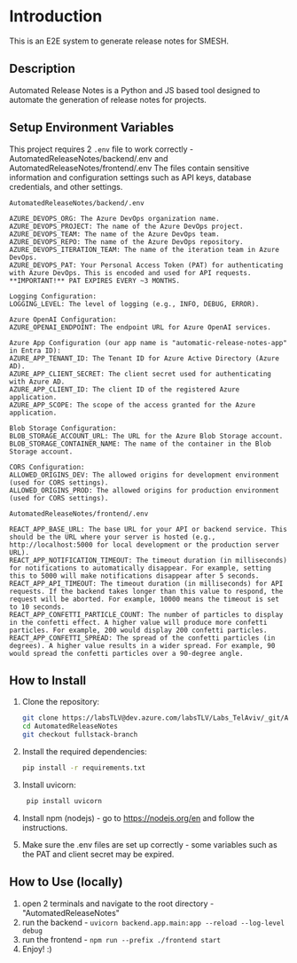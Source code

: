 # Introduction 
This is an E2E system to generate release notes for SMESH.

## Description
Automated Release Notes is a Python and JS based tool designed to automate the generation of release notes for projects. 


## Setup Environment Variables

This project requires 2 `.env` file to work correctly - AutomatedReleaseNotes/backend/.env and AutomatedReleaseNotes/frontend/.env
The files contain sensitive information and configuration settings such as API keys, database credentials, and other settings.

```
AutomatedReleaseNotes/backend/.env

AZURE_DEVOPS_ORG: The Azure DevOps organization name.
AZURE_DEVOPS_PROJECT: The name of the Azure DevOps project.
AZURE_DEVOPS_TEAM: The name of the Azure DevOps team.
AZURE_DEVOPS_REPO: The name of the Azure DevOps repository.
AZURE_DEVOPS_ITERATION_TEAM: The name of the iteration team in Azure DevOps.
AZURE_DEVOPS_PAT: Your Personal Access Token (PAT) for authenticating with Azure DevOps. This is encoded and used for API requests.
**IMPORTANT!** PAT EXPIRES EVERY ~3 MONTHS. 

Logging Configuration:
LOGGING_LEVEL: The level of logging (e.g., INFO, DEBUG, ERROR).

Azure OpenAI Configuration:
AZURE_OPENAI_ENDPOINT: The endpoint URL for Azure OpenAI services.

Azure App Configuration (our app name is "automatic-release-notes-app" in Entra ID):
AZURE_APP_TENANT_ID: The Tenant ID for Azure Active Directory (Azure AD).
AZURE_APP_CLIENT_SECRET: The client secret used for authenticating with Azure AD.
AZURE_APP_CLIENT_ID: The client ID of the registered Azure application.
AZURE_APP_SCOPE: The scope of the access granted for the Azure application.

Blob Storage Configuration:
BLOB_STORAGE_ACCOUNT_URL: The URL for the Azure Blob Storage account.
BLOB_STORAGE_CONTAINER_NAME: The name of the container in the Blob Storage account.

CORS Configuration:
ALLOWED_ORIGINS_DEV: The allowed origins for development environment (used for CORS settings).
ALLOWED_ORIGINS_PROD: The allowed origins for production environment (used for CORS settings).
```

``` 
AutomatedReleaseNotes/frontend/.env

REACT_APP_BASE_URL: The base URL for your API or backend service. This should be the URL where your server is hosted (e.g., http://localhost:5000 for local development or the production server URL).
REACT_APP_NOTIFICATION_TIMEOUT: The timeout duration (in milliseconds) for notifications to automatically disappear. For example, setting this to 5000 will make notifications disappear after 5 seconds.
REACT_APP_API_TIMEOUT: The timeout duration (in milliseconds) for API requests. If the backend takes longer than this value to respond, the request will be aborted. For example, 10000 means the timeout is set to 10 seconds.
REACT_APP_CONFETTI_PARTICLE_COUNT: The number of particles to display in the confetti effect. A higher value will produce more confetti particles. For example, 200 would display 200 confetti particles.
REACT_APP_CONFETTI_SPREAD: The spread of the confetti particles (in degrees). A higher value results in a wider spread. For example, 90 would spread the confetti particles over a 90-degree angle.
```

## How to Install
1. Clone the repository:
    ```sh
    git clone https://labsTLV@dev.azure.com/labsTLV/Labs_TelAviv/_git/AutomatedReleaseNotes
    cd AutomatedReleaseNotes
    git checkout fullstack-branch
    ```
2. Install the required dependencies:
    ```sh
    pip install -r requirements.txt
    ``` 
3. Install uvicorn:
   ```sh
    pip install uvicorn
    ```
4. Install npm (nodejs) - go to https://nodejs.org/en and follow the instructions.

5. Make sure the .env files are set up correctly - some variables such as the PAT and client secret may be expired.

## How to Use (locally)
1. open 2 terminals and navigate to the root directory - "AutomatedReleaseNotes" 
2. run the backend - ```uvicorn backend.app.main:app --reload --log-level debug ```
3. run the frontend - ```npm run --prefix ./frontend start```
4. Enjoy! :)

    

